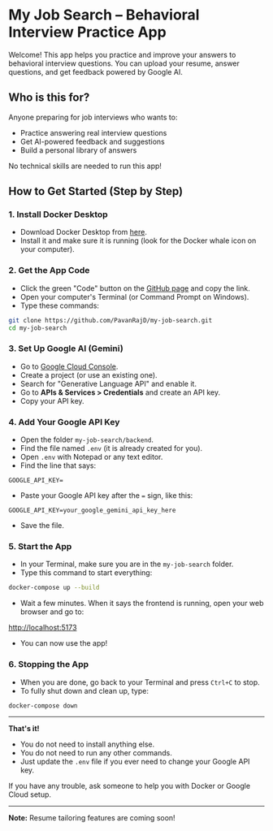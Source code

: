 # My Job Search – Behavioral Interview Practice App

Welcome! This app helps you practice and improve your answers to behavioral interview questions. You can upload your resume, answer questions, and get feedback powered by Google AI.

## Who is this for?
Anyone preparing for job interviews who wants to:
- Practice answering real interview questions
- Get AI-powered feedback and suggestions
- Build a personal library of answers

No technical skills are needed to run this app!

## How to Get Started (Step by Step)

### 1. Install Docker Desktop
- Download Docker Desktop from [here](https://www.docker.com/products/docker-desktop/).
- Install it and make sure it is running (look for the Docker whale icon on your computer).

### 2. Get the App Code
- Click the green "Code" button on the [GitHub page](https://github.com/PavanRajD/my-job-search) and copy the link.
- Open your computer's Terminal (or Command Prompt on Windows).
- Type these commands:

```bash
git clone https://github.com/PavanRajD/my-job-search.git
cd my-job-search
```

### 3. Set Up Google AI (Gemini)
- Go to [Google Cloud Console](https://console.cloud.google.com/).
- Create a project (or use an existing one).
- Search for "Generative Language API" and enable it.
- Go to **APIs & Services > Credentials** and create an API key.
- Copy your API key.

### 4. Add Your Google API Key
- Open the folder `my-job-search/backend`.
- Find the file named `.env` (it is already created for you).
- Open `.env` with Notepad or any text editor.
- Find the line that says:

```
GOOGLE_API_KEY=
```

- Paste your Google API key after the `=` sign, like this:

```
GOOGLE_API_KEY=your_google_gemini_api_key_here
```

- Save the file.

### 5. Start the App
- In your Terminal, make sure you are in the `my-job-search` folder.
- Type this command to start everything:

```bash
docker-compose up --build
```

- Wait a few minutes. When it says the frontend is running, open your web browser and go to:

[http://localhost:5173](http://localhost:5173)

- You can now use the app!

### 6. Stopping the App
- When you are done, go back to your Terminal and press `Ctrl+C` to stop.
- To fully shut down and clean up, type:

```bash
docker-compose down
```

---

**That's it!**
- You do not need to install anything else.
- You do not need to run any other commands.
- Just update the `.env` file if you ever need to change your Google API key.

If you have any trouble, ask someone to help you with Docker or Google Cloud setup.

---

**Note:** Resume tailoring features are coming soon!
